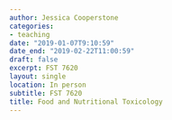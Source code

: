 ```yaml
---
author: Jessica Cooperstone
categories:
- teaching
date: "2019-01-07T9:10:59"
date_end: "2019-02-22T11:00:59"
draft: false
excerpt: FST 7620
layout: single
location: In person
subtitle: FST 7620
title: Food and Nutritional Toxicology
---
```


